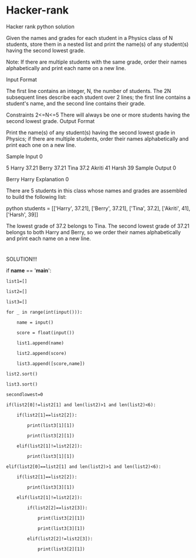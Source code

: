 # Hacker-rank
Hacker rank python solution

Given the names and grades for each student in a Physics class of N students, store them in a nested list and print the name(s) of any student(s) having the second lowest grade.

Note: If there are multiple students with the same grade, order their names alphabetically and print each name on a new line.

Input Format

The first line contains an integer, N, the number of students.
The 2N subsequent lines describe each student over 2 lines; the first line contains a student's name, and the second line contains their grade.

Constraints
2<=N<=5
There will always be one or more students having the second lowest grade.
Output Format

Print the name(s) of any student(s) having the second lowest grade in Physics; if there are multiple students, order their names alphabetically and print each one on a new line.

Sample Input 0

5
Harry
37.21
Berry
37.21
Tina
37.2
Akriti
41
Harsh
39
Sample Output 0

Berry
Harry
Explanation 0

There are 5 students in this class whose names and grades are assembled to build the following list:

python students = [['Harry', 37.21], ['Berry', 37.21], ['Tina', 37.2], ['Akriti', 41], ['Harsh', 39]]

The lowest grade of 37.2 belongs to Tina. The second lowest grade of 37.21 belongs to both Harry and Berry, so we order their names alphabetically and print each name on a new line.
#
SOLUTION!!!

if __name__ == '__main__':

    list1=[]
    
    list2=[]
    
    list3=[]
    
    for _ in range(int(input())):
    
        name = input()
        
        score = float(input())
        
        list1.append(name)
        
        list2.append(score)
        
        list3.append([score,name])
        
    list2.sort()
    
    list3.sort()
    
    secondlowest=0
    
    if(list2[0]!=list2[1] and len(list2)>1 and len(list2)<6):
    
        if(list2[1]==list2[2]):
        
            print(list3[1][1])
            
            print(list3[2][1])
            
        elif(list2[1]!=list2[2]):
        
            print(list3[1][1])
            
    elif(list2[0]==list2[1] and len(list2)>1 and len(list2)<6):
    
        if(list2[1]==list2[2]):
        
            print(list3[3][1])
            
        elif(list2[1]!=list2[2]):
        
            if(list2[2]==list2[3]):
            
                print(list3[2][1])
                
                print(list3[3][1])
                
            elif(list2[2]!=list2[3]):
            
                print(list3[2][1])
                
